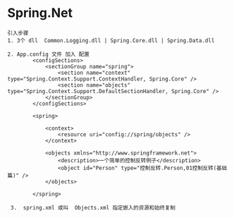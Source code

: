 #  Spring.Net 

    引入步骤
    1. 3个 dll  Common.Logging.dll | Spring.Core.dll | Spring.Data.dll
    
    2. App.config 文件 加入 配置
            <configSections>
                <sectionGroup name="spring">
                    <section name="context" type="Spring.Context.Support.ContextHandler, Spring.Core" />
                    <section name="objects" type="Spring.Context.Support.DefaultSectionHandler, Spring.Core" />
                </sectionGroup>
            </configSections>
        
            <spring>
        
                <context>
                    <resource uri="config://spring/objects" />
                </context>
        
                <objects xmlns="http://www.springframework.net">
                    <description>一个简单的控制反转例子</description>
                    <object id="Person" type="控制反转.Person,01控制反转(基础篇)" />
                </objects>
        
            </spring>
            
     3.  spring.xml 或叫  Objects.xml 指定嵌入的资源和始终复制  
